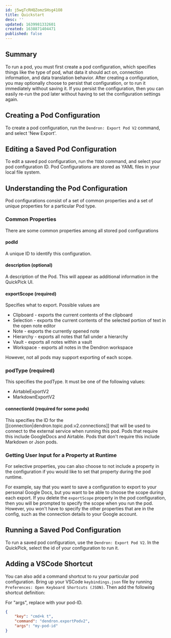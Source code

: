 ```yaml
---
id: j5wgTcRHQZomzSHsg41O8
title: Quickstart
desc: ''
updated: 1639981332601
created: 1638871404471
published: false
---
```


## Summary

To run a pod, you must first create a pod configuration, which specifies things like the type of pod, what data it should act on, connection information, and data translation behavior. After creating a configuration, you may optionally choose to persist that configuration, or to run it immediately without saving it.  If you persist the configuration, then you can easily re-run the pod later without having to set the configuration settings again.

## Creating a Pod Configuration

To create a pod configuration, run the `Dendron: Export Pod V2` command, and select 'New Export'.

## Editing a Saved Pod Configuration

To edit a saved pod configuration, run the `TODO` command, and select your pod configuration ID.  Pod Configurations are stored as YAML files in your local file system.

## Understanding the Pod Configuration

Pod configurations consist of a set of common properties and a set of unique properties for a particular Pod type.

### Common Properties

There are some common properties among all stored pod configurations

#### podId

A unique ID to identify this configuration. 

#### description (optional)

A description of the Pod. This will appear as additional information in the QuickPick UI.

#### exportScope (required)

Specifies what to export. Possible values are

- Clipboard - exports the current contents of the clipboard
- Selection - exports the current contents of the selected portion of text in the open note editor
- Note - exports the currently opened note
- Hierarchy - exports all notes that fall under a hierarchy
- Vault - exports all notes within a vault
- Workspace - exports all notes in the Dendron workspace

However, not all pods may support exporting of each scope. 

### podType (required)

This specifies the podType. It must be one of the following values:
- AirtableExportV2
- MarkdownExportV2

#### connectionId (required for some pods)

This specifies the ID for the [[connection|dendron.topic.pod.v2.connections]] that will be used to connect to the external service when running this pod. Pods that require this include GoogleDocs and Airtable.  Pods that don't require this include Markdown or Json pods.

### Getting User Input for a Property at Runtime

For selective properties, you can also choose to not include a property in the configuration if you would like to set that property during the pod runtime. 

For example, say that you want to save a configuration to export to your personal Google Docs, but you want to be able to choose the scope during each export. If you delete the `exportScope` property in the pod configuration, then you will be prompted to specify the scope when you run the pod.  However, you won't have to specify the other properties that are in the config, such as the connection details to your Google account.

## Running a Saved Pod Configuration

To run a saved pod configuration, use the `Dendron: Export Pod V2`.  In the QuickPick, select the id of your configuration to run it.

## Adding a VSCode Shortcut

You can also add a command shortcut to ru your particular pod configuration.  Bring up your VSCode `keybindings.json` file by running `Preferences: Open Keyboard Shortcuts (JSON)`.  Then add the following shortcut definition: 

For "args", replace with your pod-ID.

```json
{
    "key": "cmd+k t",
    "command": "dendron.exportPodv2",
    "args": "my-pod-id"
}
```
